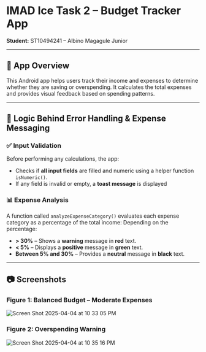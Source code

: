 # IMAD Ice Task 2 – Budget Tracker App

**Student:** ST10494241 – Albino Magagule Junior  

---

## 📱 App Overview

This Android app helps users track their income and expenses to determine whether they are saving or overspending. It calculates the total expenses and provides visual feedback based on spending patterns.

---

## 🧠 Logic Behind Error Handling & Expense Messaging

### ✅ Input Validation
Before performing any calculations, the app:
- Checks if **all input fields** are filled and numeric using a helper function `isNumeric()`.
- If any field is invalid or empty, a **toast message** is displayed
  
### 📊 Expense Analysis
A function called `analyzeExpenseCategory()` evaluates each expense category as a percentage of the total income:
Depending on the percentage:
- **> 30%** – Shows a **warning** message in **red** text.
- **< 5%** – Displays a **positive** message in **green** text.
- **Between 5% and 30%** – Provides a **neutral** message in **black** text.

---

## 📷 Screenshots

### Figure 1: Balanced Budget – Moderate Expenses
![Screen Shot 2025-04-04 at 10 33 05 PM](https://github.com/user-attachments/assets/18012099-99a5-477f-948d-322942e97f75)

### Figure 2: Overspending Warning
![Screen Shot 2025-04-04 at 10 35 16 PM](https://github.com/user-attachments/assets/917d8e85-727f-4459-9831-09391df8b1ab)

